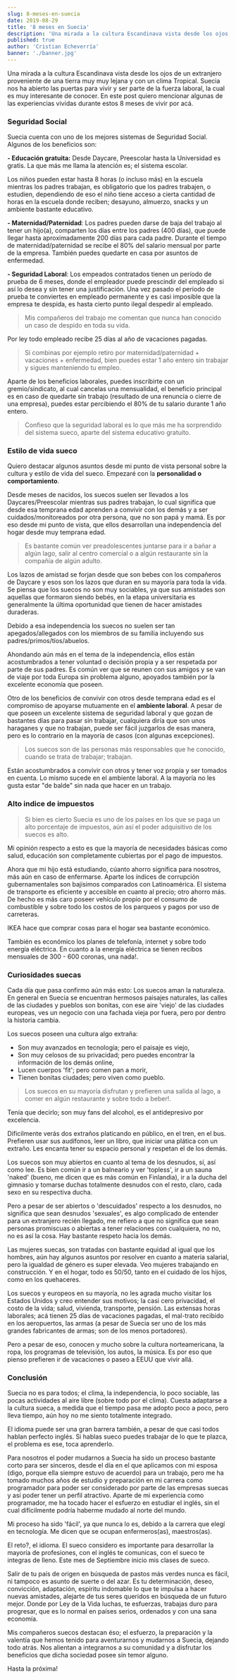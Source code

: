 ```yaml
---
slug: 8-meses-en-suecia
date: 2019-08-29
title: '8 meses en Suecia'
description: 'Una mirada a la cultura Escandinava vista desde los ojos de un extranjero proveniente de una tierra muy muy lejana y con un clima Tropical. Suecia nos ha abierto las puertas para vivir y ser parte de la fuerza laboral, la cual es muy interesante de conocer. En este post quiero mencionar algunas de las experiencias vividas durante estos 8 meses de vivir por acá.'
published: true
author: 'Cristian Echeverría'
banner: './banner.jpg'
---
```


Una mirada a la cultura Escandinava vista desde los ojos de un extranjero proveniente de una tierra muy muy lejana y con un clima Tropical. Suecia nos ha abierto las puertas para vivir y ser parte de la fuerza laboral, la cual es muy interesante de conocer. En este post quiero mencionar algunas de las experiencias vividas durante estos 8 meses de vivir por acá.

### Seguridad Social

Suecia cuenta con uno de los mejores sistemas de Seguridad Social. Algunos de los beneficios son:

**- Educación gratuita:** Desde Daycare, Preescolar hasta la Universidad es gratis. La que más me llama la atención es; el sistema escolar.

Los niños pueden estar hasta 8 horas (o incluso más) en la escuela mientras los padres trabajan, es obligatorio que los padres trabajen, o estudien, dependiendo de eso el niño tiene acceso a cierta cantidad de horas en la escuela donde reciben; desayuno, almuerzo, snacks y un ambiente bastante educativo.

**- Maternidad/Paternidad**: Los padres pueden darse de baja del trabajo al tener un hijo(a), comparten los días entre los padres (400 días), que puede llegar hasta aproximadamente 200 días para cada padre. Durante el tiempo de maternidad/paternidad se recibe el 80% del salario mensual por parte de la empresa. También puedes quedarte en casa por asuntos de enfermedad.

**- Seguridad Laboral**: Los empeados contratados tienen un período de prueba de 6 meses, donde el empleador puede prescindir del empleado si así lo desea y sin tener una justificación. Una vez pasado el período de prueba te conviertes en empleado permanente y es casi imposible que la empresa te despida, es hasta cierto punto ilegal despedir al empleado.

> Mis compañeros del trabajo me comentan que nunca han conocido un caso de despido en toda su vida.

Por ley todo empleado recibe 25 días al año de vacaciones pagadas.

> Si combinas por ejemplo retiro por maternidad/paternidad + vacaciones + enfermedad, bien puedes estar 1 año entero sin trabajar y sigues manteniendo tu empleo.

Aparte de los beneficios laborales, puedes inscribirte con un gremio/sindicato, al cual cancelas una mensualidad, el beneficio principal es en caso de quedarte sin trabajo (resultado de una renuncia o cierre de una empresa), puedes estar percibiendo el 80% de tu salario durante 1 año entero.

> Confieso que la seguridad laboral es lo que más me ha sorprendido del sistema sueco, aparte del sistema educativo gratuito.

### Estilo de vida sueco

Quiero destacar algunos asuntos desde mi punto de vista personal sobre la cultura y estilo de vida del sueco. Empezaré con la **personalidad o comportamiento**.

Desde meses de nacidos, los suecos suelen ser llevados a los Daycares/Preescolar mientras sus padres trabajan, lo cual significa que desde esa temprana edad aprenden a convivir con los demás y a ser cuidados/monitoreados por otra persona, que no son papá y mamá. Es por eso desde mi punto de vista, que ellos desarrollan una independencia del hogar desde muy temprana edad.

> Es bastante común ver preadolescentes juntarse para ir a bañar a algún lago, salir al centro comercial o a algún restaurante sin la compañía de algún adulto.

Los lazos de amistad se forjan desde que son bebes con los compañeros de Daycare y esos son los lazos que duran en su mayoría para toda la vida. Se piensa que los suecos no son muy sociables, ya que sus amistades son aquellas que formaron siendo bebés, en la etapa universitaria es generalmente la última oportunidad que tienen de hacer amistades duraderas.

Debido a esa independencia los suecos no suelen ser tan apegados/allegados con los miembros de su familia incluyendo sus padres/primos/tíos/abuelos.

Ahondando aún más en el tema de la independencia, ellos están acostumbrados a tener voluntad o decisión propia y a ser respetada por parte de sus padres. Es común ver que se reunen con sus amigos y se van de viaje por toda Europa sin problema alguno, apoyados también por la excelente economía que poseen.

Otro de los beneficios de convivir con otros desde temprana edad es el compromiso de apoyarse mutuamente en el **ambiente laboral**. A pesar de que poseen un excelente sistema de seguridad laboral y que gozan de bastantes días para pasar sin trabajar, cualquiera diría que son unos haraganes y que no trabajan, puede ser fácil juzgarlos de esas manera, pero es lo contrario en la mayoría de casos (con algunas excepciones).

> Los suecos son de las personas más responsables que he conocido, cuando se trata de trabajar; trabajan.

Están acostumbrados a convivir con otros y tener voz propia y ser tomados en cuenta. Lo mismo sucede en el ambiente laboral. A la mayoría no les gusta estar "de balde" sin nada que hacer en un trabajo.

### Alto indice de impuestos

> Si bien es cierto Suecia es uno de los países en los que se paga un alto porcentaje de impuestos, aún así el poder adquisitivo de los suecos es alto.

Mi opinión respecto a esto es que la mayoría de necesidades básicas como salud, educación son completamente cubiertas por el pago de impuestos.

Ahora que mi hijo está estudiando, cúanto ahorro significa para nosotros, más aún en caso de enfermarse. Aparte los índices de corrupción gubernamentales son bajísimos comparados con Latinoamérica. El sistema de transporte es eficiente y accesible en cuanto al precio; otro ahorro más. De hecho es más caro poseer vehículo propio por el consumo de combustible y sobre todo los costos de los parqueos y pagos por uso de carreteras.

IKEA hace que comprar cosas para el hogar sea bastante económico.

También es económico los planes de telefonía, internet y sobre todo energía eléctrica. En cuanto a la energía eléctrica se tienen recibos mensuales de 300 - 600 coronas, una nada!.

### Curiosidades suecas

Cada día que pasa confirmo aún más esto: Los suecos aman la naturaleza. En general en Suecia se encuentran hermosos paisajes naturales, las calles de las ciudades y pueblos son bonitas, con ese aire 'viejo' de las ciudades europeas, ves un negocio con una fachada vieja por fuera, pero por dentro la historia cambia.

Los suecos poseen una cultura algo extraña:

- Son muy avanzados en tecnología; pero el paisaje es viejo,
- Son muy celosos de su privacidad; pero puedes encontrar la información de los demás online,
- Lucen cuerpos 'fit'; pero comen pan a morir,
- Tienen bonitas ciudades; pero viven como pueblo.

> Los suecos en su mayoría disfrutan y prefieren una salida al lago, a comer en algún restaurante y sobre todo a beber!.

Tenía que decirlo; son muy fans del alcohol, es el antidepresivo por excelencia.

Dificilmente verás dos extraños platicando en público, en el tren, en el bus. Prefieren usar sus audífonos, leer un libro, que iniciar una plática con un extraño. Les encanta tener su espacio personal y respetan el de los demás.

Los suecos son muy abiertos en cuanto al tema de los desnudos, sí, así como lee. Es bien común ir a un balneario y ver 'topless', ir a un sauna 'naked' (bueno, me dicen que es más común en Finlandia), ir a la ducha del gimnasio y tomarse duchas totalmente desnudos con el resto, claro, cada sexo en su respectiva ducha.

Pero a pesar de ser abiertos o 'descuidados' respecto a los desnudos, no significa que sean desnudos 'sexuales', es algo complicado de entender para un extranjero recién llegado, me refiero a que no significa que sean personas promiscuas o abiertas a tener relaciones con cualquiera, no no, no es así la cosa. Hay bastante respeto hacia los demás.

Las mujeres suecas, son tratadas con bastante equidad al igual que los hombres, aún hay algunos asuntos por resolver en cuanto a materia salarial, pero la igualdad de género es super elevada. Veo mujeres trabajando en construcción. Y en el hogar, todo es 50/50, tanto en el cuidado de los hijos, como en los quehaceres.

Los suecos y europeos en su mayoría, no les agrada mucho visitar los Estados Unidos y creo entender sus motivos; la casi cero privacidad, el costo de la vida; salud, vivienda, transporte, pensión. Las extensas horas laborales; acá tienen 25 días de vacaciones pagadas, el mal-trato recibido en los aeropuertos, las armas (a pesar de Suecia ser uno de los más grandes fabricantes de armas; son de los menos portadores).

Pero a pesar de eso, conocen y mucho sobre la cultura norteamericana, la ropa, los programas de televisión, los autos, la música. Es por eso que pienso prefieren ir de vacaciones o paseo a EEUU que vivir allá.

### Conclusión

Suecia no es para todos; el clima, la independencia, lo poco sociable, las pocas actividades al aire libre (sobre todo por el clima). Cuesta adaptarse a la cultura sueca, a medida que el tiempo pasa me adopto poco a poco, pero lleva tiempo, aún hoy no me siento totalmente integrado.

El idioma puede ser una gran barrera también, a pesar de que casi todos hablan perfecto inglés. Si hablas sueco puedes trabajar de lo que te plazca, el problema es ese, toca aprenderlo.

Para nosotros el poder mudarnos a Suecia ha sido un proceso bastante corto para ser sinceros, desde el día en el que aplicamos con mi esposa (digo, porque ella siempre estuvo de acuerdo) para un trabajo, pero me ha tomado muchos años de estudio y preparación en mi carrera como programador para poder ser considerado por parte de las empresas suecas y así poder tener un perfil atractivo. Aparte de mi experiencia como programador, me ha tocado hacer el esfuerzo en estudiar el inglés, sin el cual difícilmente podría haberme mudado al norte del mundo.

Mi proceso ha sido 'fácil', ya que nunca lo es, debido a la carrera que elegí en tecnología. Me dicen que se ocupan enfermeros(as), maestros(as).

El reto?, el idioma. El sueco considero es importante para desarrollar la mayoría de profesiones, con el inglés te comunicas, con el sueco te integras de lleno. Este mes de Septiembre inicio mis clases de sueco.

Salir de tu país de origen en búsqueda de pastos más verdes nunca es fácil, ni tampoco es asunto de suerte o del azar. Es tu determinación, deseo, convicción, adaptación, espíritu indomable lo que te impulsa a hacer nuevas amistades, alejarte de tus seres queridos en búsqueda de un futuro mejor. Donde por Ley de la Vida luchas, te esfuerzas, trabajas duro para progresar, que es lo normal en países serios, ordenados y con una sana economía.

Mis compañeros suecos destacan éso; el esfuerzo, la preparación y la valentía que hemos tenido para aventurarnos y mudarnos a Suecia, dejando todo atrás. Nos alientan a integrarnos a su comunidad y a disfrutar los beneficios que dicha sociedad posee sin temor alguno.

Hasta la próxima!
